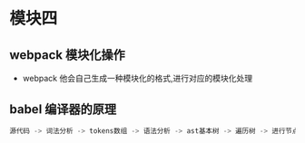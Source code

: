 # 模块四

## webpack 模块化操作

- webpack 他会自己生成一种模块化的格式,进行对应的模块化处理

## babel 编译器的原理

```js
源代码 -> 词法分析 -> tokens数组 -> 语法分析 -> ast基本树 -> 遍历树 -> 进行节点分析 -> 特定节点进行对应plugin执行 -> 生成新的ast -> es5代码生成
```
